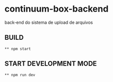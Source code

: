 # continuum-box-backend
back-end do sistema de upload de arquivos


## BUILD
    ** npm start

## START DEVELOPMENT MODE
    ** npm run dev